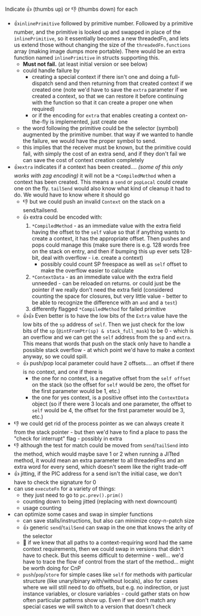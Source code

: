 Indicate 👍 (thumbs up) or 👎 (thumbs down) for each

- 👍`inlinePrimitive` followed by primitive number. Followed by a primitive number, and the primitive is looked up and swapped in place of the `inlinePrimitive`, so it essentially becomes a new threadedFn, and lets us extend those without changing the size of the `threadedFn.functions` array (making image dumps more portable).  There would be an extra function named `inlinePrimitive` in structs supporting this.
	- **Must not fail.** (at least initial version or see below)
	- could handle failure by 
		- creating a special context if there isn't one and doing a full-dispatch send and then returning from that created context if we created one (note we'd have to save the `extra` parameter if we created a context, so that we can restore it before continuing with the function so that it can create a proper one when required)
		- or if the encoding for `extra` that enables creating a context on-the-fly is implemented, just create one
	- the word following the primitive could be the selector (symbol) augmented by the primitive number. that way if we wanted to handle the failure, we would have the proper symbol to send.
	- this implies that the receiver must be known, but the primitive could fail, with simply the cost of an extra send, and if they don't fail we can save the cost of context creation completely
- 👍`extra` indicates if a context has been created.... *(some of this only works with zag encoding)* it will not be a `*CompiledMethod` when a context has been created. This means a `send` or `popLocal` could create one on the fly. `tailSend` would also know what kind of cleanup it had to do. We would have to know where it should go
	- 👎 but we could push an invalid `Context` on the stack on a send/tailsend. 
	- 👍 extra could be encoded with:
		1. `*CompiledMethod` - as an immediate value with the extra field having the offset to the `self` value so that if anything wants to create a context, it has the appropriate offset. Then pushes and pops could manage this (make sure there is e.g. 128 words free on the stack on entry, and then if bumping this up ever sets 128-bit, deal with overflow - i.e. create a context)
			- possibly could count SP freespace as well as `self` offset to make the overflow easier to calculate
		2. `*ContextData` - as an immediate value with the extra field unneeded - can be reloaded on returns. or could just be the pointer if we really don't need the extra field (considered counting the space for closures, but very little value - better to be able to recognize the difference with an `and` and a `test`)
		3. differently flagged `*CompiledMethod` for failed primitive
	- 👍👍 Even better is to have the low bits of the `Extra` value have the low bits of the `sp` address of `self`. Then we just check for the low bits of the `sp` (`@intFromPtr(sp) & stack_full_mask`) to be 0 - which is an overflow and we can get the `self` address from the `sp` and `extra`. This means that words that push on the stack only have to handle a possible stack overflow - at which point we'd have to make a context anyway, so we could spill.
	- 👍 push/pop local parameter could have 2 offsets.... an offset if there is no context, and one if there is
		- the one for no context, is a negative offset from the `self offset` on the stack (so the offset for `self` would be zero, the offset for the first parameter would be 1, etc.)
		- the one for yes context, is a positive offset into the `ContextData` object (so if there were 3 locals and one parameter, the offset to `self` would be 4, the offset for the first parameter would be 3, etc.)
- 👎 we could get rid of the process pointer as we can always create it from the stack pointer - but then we'd have to find a place to pass the "check for interrupt" flag - possibly in extra
- 👎 although the test for match could be moved from `send`/`tailSend` into the method, which would maybe save 1 or 2 when running a JITted method, it would mean an extra parameter to all threadedFns and an extra word for every send, which doesn't seem like the right trade-off
- 👍 jitting, if the PIC address for a send isn't the initial case, we don't have to check the signature for 0
- can use `executeFn` for a variety of things:
	- they just need to go to `pc.prev().prim()`
	- counting down to being jitted (replacing with next downcount)
	- usage counting
- can optimize some cases and swap in simpler functions
	- can save stalls/instructions, but also can minimize copy-n-patch size
	- 👍 generic `send`/`tailSend` can swap in the one that knows the arity of the selector
	- 🤷 if we knew that all paths to a context-requiring word had the same context requirements, then we could swap in versions that didn't have to check. But this seems difficult to determine - well... we'd have to trace the flow of control from the start of the method... might be worth doing for CnP
	- `push`/`pop`/`store` for simple cases like `self` for methods with particular structure (like unary/binary with/without locals), also for cases where we will still need to do offsets, but e.g. no indirection, or just instance variables, or closure variables - could gather stats on how often particular patterns show up. Even if we don't match any special cases we will switch to a version that doesn't check

